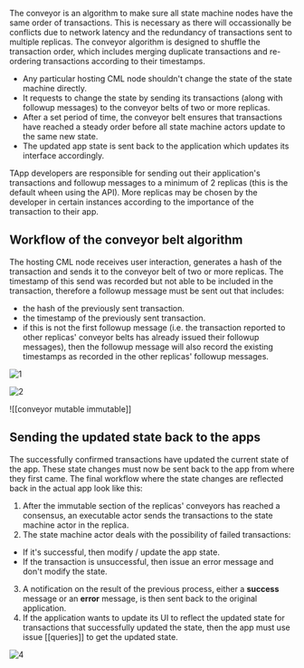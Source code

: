 The conveyor is an algorithm to make sure all state machine nodes have the same order of transactions. This is necessary as there will occassionally be conflicts due to network latency and the redundancy of transactions sent to multiple replicas. The conveyor algorithm is designed to shuffle the transaction order, which includes merging duplicate transactions and re-ordering transactions according to their timestamps.

- Any particular hosting CML node shouldn't change the state of the state machine directly.
- It requests to change the state by sending its transactions (along with followup messages) to the conveyor belts of two or more replicas.
- After a set period of time, the conveyor belt ensures that transactions have reached a steady order before all state machine actors update to the same new state.
- The updated app state is sent back to the application which updates its interface accordingly.

TApp developers are responsible for sending out their application's transactions and followup messages to a minimum of 2 replicas (this is the default wheen using the API). More replicas may be chosen by the developer in certain instances according to the importance of the transaction to their app.

## Workflow of the conveyor belt algorithm

The hosting CML node receives user interaction, generates a hash of the transaction and sends it to the conveyor belt of two or more replicas. The timestamp of this send was recorded but not able to be included in the transaction, therefore a followup message must be sent out that includes:

- the hash of the previously sent transaction.
- the timestamp of the previously sent transaction.
- if this is not the first followup message (i.e. the transaction reported to other replicas' conveyor belts has already issued their followup messages), then the followup message will also record the existing timestamps as recorded in the other replicas' followup messages.

![1](https://user-images.githubusercontent.com/86096370/159138351-9230a110-1ff3-483a-9457-7581b36706e8.png)

![2](https://user-images.githubusercontent.com/86096370/159138355-4f6d7c6d-e037-4046-8a87-fc4a85a0e11d.png)

![[conveyor mutable immutable]]

## Sending the updated state back to the apps
The successfully confirmed transactions have updated the current state of the app. These state changes must now be sent back to the app from where they first came. The final workflow where the state changes are reflected back in the actual app look like this:

1. After the immutable section of the replicas' conveyors has reached a consensus, an executable actor sends the transactions to the state machine actor in the replica.
2. The state machine actor deals with the possibility of failed transactions:

- If it's successful, then modify / update the app state.
- If the transaction is unsuccessful, then issue an error message and don't modify the state.

3. A notification on the result of the previous process, either a **success** message or an **error** message, is then sent back to the original application.
4. If the application wants to update its UI to reflect the updated state for transactions that successfully updated the state, then the app must use issue [[queries]] to get the updated state.

![4](https://user-images.githubusercontent.com/86096370/159138361-4a7a5769-5d62-4602-9216-4453b27a39ae.png)

